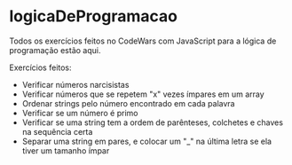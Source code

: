 # logicaDeProgramacao
Todos os exercícios feitos no CodeWars com JavaScript para a lógica de programação estão aqui.

Exercícios feitos:
- Verificar números narcisistas
- Verificar números que se repetem "x" vezes ímpares em um array
- Ordenar strings pelo número encontrado em cada palavra
- Verificar se um número é primo
- Verificar se uma string tem a ordem de parênteses, colchetes e chaves na sequência certa
- Separar uma string em pares, e colocar um "_" na última letra se ela tiver um tamanho ímpar
